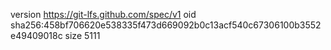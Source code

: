 version https://git-lfs.github.com/spec/v1
oid sha256:458bf706620e538335f473d669092b0c13acf540c67306100b3552e49409018c
size 5111
